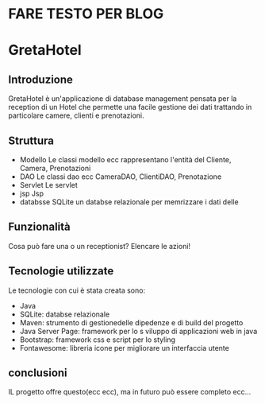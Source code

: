 # FARE TESTO PER BLOG

# GretaHotel
## Introduzione
GretaHotel è un'applicazione di database management pensata per la reception di un Hotel che permette una facile gestione dei dati trattando in particolare camere, clienti e prenotazioni.

## Struttura
- Modello
Le classi modello ecc rappresentano l'entità del Cliente, Camera, Prenotazioni
- DAO
Le classi dao ecc CameraDAO, ClientiDAO, Prenotazione
- Servlet
Le servlet
- jsp
Jsp
- databsse
SQLite un databse relazionale per memrizzare i dati delle

## Funzionalità
Cosa può fare una o un receptionist?
Elencare le azioni!


## Tecnologie utilizzate
Le tecnologie con cui è stata creata sono:

- Java
- SQLite: databse relazionale
- Maven: strumento di gestionedelle dipedenze e di build del progetto
- Java Server Page: framework per lo s viluppo di applicazioni web in java
- Bootstrap: framework css e script per lo styling
- Fontawesome: libreria icone per migliorare un interfaccia utente

## conclusioni
IL progetto offre questo(ecc ecc), ma in futuro può essere completo ecc...
